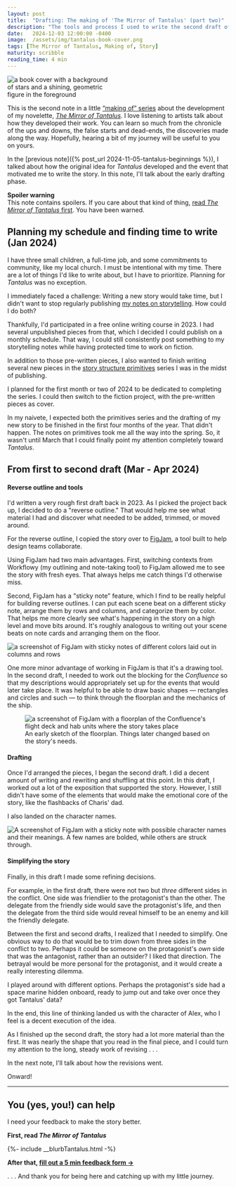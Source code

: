 ```yaml
---
layout: post
title:  "Drafting: The making of 'The Mirror of Tantalus' (part two)"
description: "The tools and process I used to write the second draft of my novelette, 'The Mirror of Tantalus' and some examples of the revisions I made at that stage of the story's development"
date:   2024-12-03 12:00:00 -0400
image:  /assets/img/tantalus-book-cover.png
tags: [The Mirror of Tantalus, Making of, Story]
maturity: scribble
reading_time: 4 min
---
```


<img src="/assets/img/tantalus-book-cover.png" alt="a book cover with a background of stars and a shining, geometric figure in the foreground" style="max-width:240px;">

<p class="dropCap">This is the second note in a little <a href="/tag/the+mirror+of+tantalus">&ldquo;making of&rdquo; series</a> about the development of my novelette, <em><a href="/tantalus-mirror">The Mirror of Tantalus</a></em>. I love listening to artists talk about how they developed their work. You can learn so much from the chronicle of the ups and downs, the false starts and dead-ends, the discoveries made along the way. Hopefully, hearing a bit of my journey will be useful to you on yours.</p> 

In the [previous note]({% post_url 2024-11-05-tantalus-beginnings %}), I talked about how the original idea for _Tantalus_ developed and the event that motivated me to write the story. In this note, I'll talk about the early drafting phase.

<aside><p><strong>Spoiler warning</strong><br />This note contains spoilers. If you care about that kind of thing, <a href="/stories">read <em>The Mirror of Tantalus</em> first</a>. You have been warned.</p></aside>

## Planning my schedule and finding time to write (Jan 2024)

I have three small children, a full-time job, and some commitments to community, like my local church. I must be intentional with my time. There are a lot of things I'd like to write about, but I have to prioritize. Planning for _Tantalus_ was no exception. 

I immediately faced a challenge: Writing a new story would take time, but I didn't want to stop regularly publishing [my notes on storytelling](/notes). How could I do both?

Thankfully, I'd participated in a free online writing course in 2023. I had several unpublished pieces from that, which I decided I could publish on a monthly schedule. That way, I could still consistently post something to my storytelling notes while having protected time to work on fiction.

In addition to those pre-written pieces, I also wanted to finish writing several new pieces in the [story structure primitives](/tag/primitives) series I was in the midst of publishing.

I planned for the first month or two of 2024 to be dedicated to completing the series. I could then switch to the fiction project, with the pre-written pieces as cover. 

In my naivete, I expected both the primitives series and the drafting of my new story to be finished in the first four months of the year. That didn't happen. The notes on primitives took me all the way into the spring. So, it wasn't until March that I could finally point my attention completely toward _Tantalus_.

## From first to second draft (Mar - Apr 2024)

#### Reverse outline and tools

I'd written a very rough first draft back in 2023. As I picked the project back up, I decided to do a "reverse outline." That would help me see what material I had and discover what needed to be added, trimmed, or moved around.

For the reverse outline, I copied the story over to [FigJam](https://www.figma.com/figjam/), a tool built to help design teams collaborate. 

Using FigJam had two main advantages. First, switching contexts from Workflowy (my outlining and note-taking tool) to FigJam allowed me to see the story with fresh eyes. That always helps me catch things I'd otherwise miss.

Second, FigJam has a "sticky note" feature, which I find to be really helpful for building reverse outlines. I can put each scene beat on a different sticky note, arrange them by rows and columns, and categorize them by color. That helps me more clearly see what's happening in the story on a high level and move bits around. It's roughly analogous to writing out your scene beats on note cards and arranging them on the floor.

<img src="/assets/img/tantalus-making-of-02-reverse-outline.png" alt="a screenshot of FigJam with sticky notes of different colors laid out in columns and rows" style="max-width:560px;">

One more minor advantage of working in FigJam is that it's a drawing tool. In the second draft, I needed to work out the blocking for the _Confluence_ so that my descriptions would appropriately set up for the events that would later take place. It was helpful to be able to draw basic shapes — rectangles and circles and such — to think through the floorplan and the mechanics of the ship.

<figure>
    <img src="/assets/img/tantalus-making-of-02-blocking.png" alt="a screenshot of FigJam with a floorplan of the Confluence's flight deck and hab units where the story takes place" style="max-width:560px;">
    <figcaption>An early sketch of the floorplan. Things later changed based on the story's needs.</figcaption>
</figure>

#### Drafting

Once I'd arranged the pieces, I began the second draft. I did a decent amount of writing and rewriting and shuffling at this point. In this draft, I worked out a lot of the exposition that supported the story. However, I still didn't have some of the elements that would make the emotional core of the story, like the flashbacks of Charis' dad.

I also landed on the character names. 

<img src="/assets/img/tantalus-making-of-02-naming.png" alt="A screenshot of FigJam with a sticky note with possible character names and their meanings. A few names are bolded, while others are struck through." style="max-width:560px;">

#### Simplifying the story

Finally, in this draft I made some refining decisions. 

For example, in the first draft, there were not two but _three_ different sides in the conflict. One side was friendlier to the protagonist's than the other. The delegate from the friendly side would save the protagonist's life, and then the delegate from the third side would reveal himself to be an enemy and kill the friendly delegate.

Between the first and second drafts, I realized that I needed to simplify. One obvious way to do that would be to trim down from three sides in the conflict to two. Perhaps it could be someone on the protagonist's _own_ side that was the antagonist, rather than an outsider? I liked that direction. The betrayal would be more personal for the protagonist, and it would create a really interesting dilemma.

I played around with different options. Perhaps the protagonist's side had a space marine hidden onboard, ready to jump out and take over once they got Tantalus' data? 

In the end, this line of thinking landed us with the character of Alex, who I feel is a decent execution of the idea.

As I finished up the second draft, the story had a lot more material than the first. It was nearly the shape that you read in the final piece, and I could turn my attention to the long, steady work of revising . . .

In the next note, I'll talk about how the revisions went.

Onward!

---

## You (yes, you!) can help

I need your feedback to make the story better.

**First, read _The Mirror of Tantalus_**

{%- include __blurbTantalus.html -%}

**After that, [fill out a 5 min feedback form &rarr;](https://forms.gle/tftkD89pmyvv5SSu5)**  

. . . And thank you for being here and catching up with my little journey.